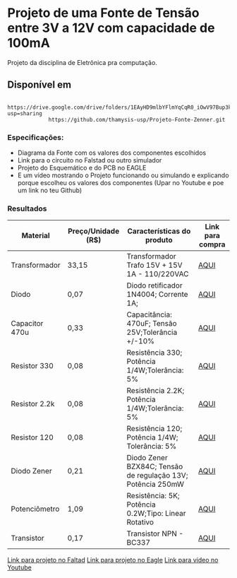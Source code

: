 # Projeto de uma Fonte de Tensão entre 3V a 12V com capacidade de 100mA
Projeto da disciplina de Eletrônica pra computação.
## Disponível em 
                 https://drive.google.com/drive/folders/1EAyHD9mlbYFlmYqCqR0_iOwV97Bup3ks?usp=sharing 
                 https://github.com/thamysis-usp/Projeto-Fonte-Zenner.git
### Especificações:
- Diagrama da Fonte com os valores dos componentes escolhidos
- Link para o circuito no Falstad ou outro simulador
- Projeto do Esquemático e do PCB no EAGLE
- E um vídeo mostrando o Projeto funcionando ou simulando e explicando porque escolheu os valores dos componentes (Upar no Youtube e poe um link no teu Github)

### Resultados
| Material     | Preço/Unidade (R$) | Características do produto                                 | Link para compra |
|--------------|--------------------|------------------------------------------------------------|------------------|
|Transformador |33,15               |Transformador Trafo 15V + 15V 1A - 110/220VAC               |[AQUI](https://www.baudaeletronica.com.br/transformador-trafo-1a-15v-15v.html)|
|Diodo         |0,07                |Diodo retificador 1N4004; Corrente 1A; 			               |[AQUI](https://www.baudaeletronica.com.br/diodo-1n4004.html)|
|Capacitor 470u|0,33                |Capacitância: 470uF; Tensão 25V;Tolerância +/-10%           |[AQUI](https://www.baudaeletronica.com.br/capacitor-eletrolitico-470uf-25v.html)|
|Resistor 330  |0,08                |Resistência 330; Potência 1/4W;Tolerância: 5%               |[AQUI](https://www.baudaeletronica.com.br/resistor-330r-5-1-4w.html)|
|Resistor 2.2k |0,08                |Resistência 2.2K; Potência 1/4W;Tolerância: 5%              |[AQUI](https://www.baudaeletronica.com.br/resistor-2k2-5-1-4w.html)|
|Resistor 120  |0,08                |Resistência 120; Potência 1/4W; Tolerância: 5%              |[AQUI](https://www.baudaeletronica.com.br/resistor-120r-5-1-4w.html)|
|Diodo Zener   |0,21                |Diodo Zener BZX84C; Tensão de regulação 13V; Potência 250mW |[AQUI](https://www.baudaeletronica.com.br/diodo-zener-bzx84c-13v-250mw.html)|
|Potenciômetro |1,09                |Resistência: 5K; Potência 0.2W;Tipo: Linear Rotativo        |[AQUI](https://www.baudaeletronica.com.br/potenciometro-linear-de-5k-5000.html)|
|Transistor    |0,17                |Transistor NPN - BC337                                      |[AQUI](https://www.baudaeletronica.com.br/transistor-npn-bc337.html)|

[Link para projeto no Faltad](http://tinyurl.com/y9o8txvr)
[Link para projeto no Eagle](https://drive.google.com/drive/folders/1EAyHD9mlbYFlmYqCqR0_iOwV97Bup3ks?usp=sharing)
[Link para vídeo no Youtube](https://youtu.be/rlS5JC6_aeo)
